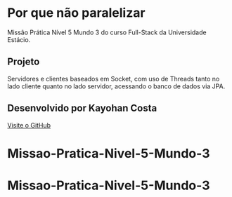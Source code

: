 <h1>Por que não paralelizar</h1>

Missão Prática Nível 5 Mundo 3 do curso Full-Stack da Universidade Estácio.

<h2>Projeto</h2>

Servidores e clientes baseados em Socket, com uso de Threads tanto no lado cliente
quanto no lado servidor, acessando o banco de dados via JPA.

<h2>Desenvolvido por Kayohan Costa</h2>

[Visite o GitHub](https://github.com/KayohanCosta)
# Missao-Pratica-Nivel-5-Mundo-3
# Missao-Pratica-Nivel-5-Mundo-3
